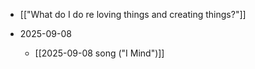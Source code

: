 - [["What do I do re loving things and creating things?"]]

- 2025-09-08
	- [[2025-09-08 song ("I Mind")]]